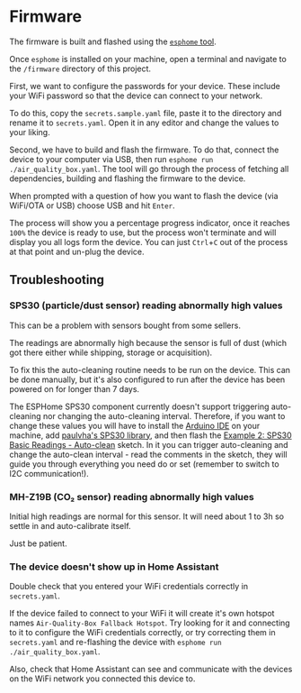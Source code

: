 # Firmware

The firmware is built and flashed using the
[`esphome` tool](https://esphome.io/guides/getting_started_command_line.html).

Once `esphome` is installed on your machine, open a terminal and navigate to
the `/firmware` directory of this project.

First, we want to configure the passwords for your device. These include your
WiFi password so that the device can connect to your network.

To do this, copy the `secrets.sample.yaml` file, paste it to the directory and
rename it to `secrets.yaml`. Open it in any editor and change the values to
your liking.

Second, we have to build and flash the firmware.
To do that, connect the device to your computer via USB, then run
`esphome run ./air_quality_box.yaml`. The tool will go through the
process of fetching all dependencies, building and flashing the firmware to the
device.

When prompted with a question of how you want to flash the device
(via WiFi/OTA or USB) choose USB and hit `Enter`.

The process will show you a percentage progress indicator, once it reaches
`100%` the device is ready to use, but the process won't terminate and will
display you all logs form the device. You can just `Ctrl`+`C` out of the
process at that point and un-plug the device.

## Troubleshooting

### SPS30 (particle/dust sensor) reading abnormally high values

This can be a problem with sensors bought from some sellers.

The readings are abnormally high because the sensor is full of dust (which got
there either while shipping, storage or acquisition).

To fix this the auto-cleaning routine needs to be run on the device.
This can be done manually, but it's also configured to run after the device
has been powered on for longer than 7 days.

The ESPHome SPS30 component currently doesn't support triggering auto-cleaning
nor changing the auto-cleaning interval. Therefore, if you want to change these
values you will have to install the
[Arduino IDE](https://www.arduino.cc/en/software)
on your machine,
add [paulvha's SPS30 library](https://github.com/paulvha/sps30),
and then flash the
[Example 2: SPS30 Basic Readings - Auto-clean](https://github.com/paulvha/sps30/blob/master/examples/Example2_sps30_BasicReadings_autoclean/Example2_sps30_BasicReadings_autoclean.ino)
sketch. In it you can trigger auto-cleaning and change the auto-clean interval -
read the comments in the sketch, they will guide you through everything you need
do or set (remember to switch to I2C communication!).

### MH-Z19B (CO₂ sensor) reading abnormally high values

Initial high readings are normal for this sensor. It will need about 1 to 3h so
settle in and auto-calibrate itself.

Just be patient.

### The device doesn't show up in Home Assistant

Double check that you entered your WiFi credentials correctly in `secrets.yaml`.

If the device failed to connect to your WiFi it will create it's own hotspot
names `Air-Quality-Box Fallback Hotspot`. Try looking for it and connecting to
it to configure the WiFi credentials correctly, or try correcting them in
`secrets.yaml` and re-flashing the device with
`esphome run ./air_quality_box.yaml`.

Also, check that Home Assistant can see and communicate with the devices on
the WiFi network you connected this device to.
